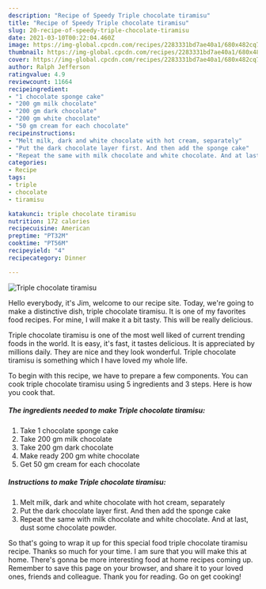```yaml
---
description: "Recipe of Speedy Triple chocolate tiramisu"
title: "Recipe of Speedy Triple chocolate tiramisu"
slug: 20-recipe-of-speedy-triple-chocolate-tiramisu
date: 2021-03-10T00:22:04.460Z
image: https://img-global.cpcdn.com/recipes/2283331bd7ae40a1/680x482cq70/triple-chocolate-tiramisu-recipe-main-photo.jpg
thumbnail: https://img-global.cpcdn.com/recipes/2283331bd7ae40a1/680x482cq70/triple-chocolate-tiramisu-recipe-main-photo.jpg
cover: https://img-global.cpcdn.com/recipes/2283331bd7ae40a1/680x482cq70/triple-chocolate-tiramisu-recipe-main-photo.jpg
author: Ralph Jefferson
ratingvalue: 4.9
reviewcount: 11664
recipeingredient:
- "1 chocolate sponge cake"
- "200 gm milk chocolate"
- "200 gm dark chocolate"
- "200 gm white chocolate"
- "50 gm cream for each chocolate"
recipeinstructions:
- "Melt milk, dark and white chocolate with hot cream, separately"
- "Put the dark chocolate layer first. And then add the sponge cake"
- "Repeat the same with milk chocolate and white chocolate. And at last, dust some chocolate powder."
categories:
- Recipe
tags:
- triple
- chocolate
- tiramisu

katakunci: triple chocolate tiramisu 
nutrition: 172 calories
recipecuisine: American
preptime: "PT32M"
cooktime: "PT56M"
recipeyield: "4"
recipecategory: Dinner

---
```



![Triple chocolate tiramisu](https://img-global.cpcdn.com/recipes/2283331bd7ae40a1/680x482cq70/triple-chocolate-tiramisu-recipe-main-photo.jpg)

Hello everybody, it's Jim, welcome to our recipe site. Today, we're going to make a distinctive dish, triple chocolate tiramisu. It is one of my favorites food recipes. For mine, I will make it a bit tasty. This will be really delicious.

Triple chocolate tiramisu is one of the most well liked of current trending foods in the world. It is easy, it's fast, it tastes delicious. It is appreciated by millions daily. They are nice and they look wonderful. Triple chocolate tiramisu is something which I have loved my whole life.




To begin with this recipe, we have to prepare a few components. You can cook triple chocolate tiramisu using 5 ingredients and 3 steps. Here is how you cook that.

<!--inarticleads1-->

##### The ingredients needed to make Triple chocolate tiramisu:

1. Take 1 chocolate sponge cake
1. Take 200 gm milk chocolate
1. Take 200 gm dark chocolate
1. Make ready 200 gm white chocolate
1. Get 50 gm cream for each chocolate




<!--inarticleads2-->

##### Instructions to make Triple chocolate tiramisu:

1. Melt milk, dark and white chocolate with hot cream, separately
1. Put the dark chocolate layer first. And then add the sponge cake
1. Repeat the same with milk chocolate and white chocolate. And at last, dust some chocolate powder.




So that's going to wrap it up for this special food triple chocolate tiramisu recipe. Thanks so much for your time. I am sure that you will make this at home. There's gonna be more interesting food at home recipes coming up. Remember to save this page on your browser, and share it to your loved ones, friends and colleague. Thank you for reading. Go on get cooking!
